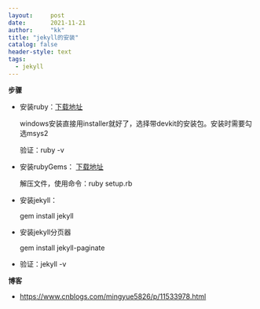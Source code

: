 ```yaml
---
layout:     post
date:       2021-11-21
author:     "kk"
title: "jekyll的安装"
catalog: false
header-style: text
tags:
  - jekyll
---
```






**步骤**

- 安装ruby：[下载地址](https://rubygems.org/pages/download)

  windows安装直接用installer就好了，选择带devkit的安装包。安装时需要勾选msys2

  验证：ruby -v

- 安装rubyGems： [下载地址]( https://rubygems.org/pages/download)

  解压文件，使用命令：ruby setup.rb

- 安装jekyll：

  gem install jekyll

- 安装jekyll分页器

  gem install jekyll-paginate

- 验证：jekyll -v



**博客**

- https://www.cnblogs.com/mingyue5826/p/11533978.html

